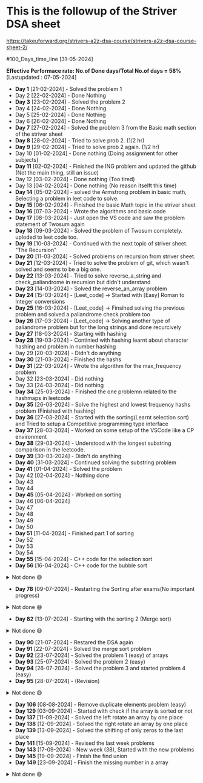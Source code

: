 # This is the followup of the Striver DSA sheet

https://takeuforward.org/strivers-a2z-dsa-course/strivers-a2z-dsa-course-sheet-2/

<!-- Animation of the progress -->
<!-- 1. Start with a journey of a guy from 2021, failed in one month, in 2022 failed in one month, in 2023 (Nov) struggled to do and succeded in 2024 -->

#100_Days_time_line [31-05-2024]

**Effective Performace rate: No.of Done days/Total No.of days = 58%** [Lastupdated : 07-05-2024]

- **Day 1**   [21-02-2024] - Solved the problem 1
- Day 2       [22-02-2024] - Done Nothing
- **Day 3**   [23-02-2024] - Solved the problem 2
- Day 4       [24-02-2024] - Done Nothing
- Day 5       [25-02-2024] - Done Nothing
- Day 6       [26-02-2024] - Done Nothing
- **Day 7**   [27-02-2024] - Solved the problem 3 from the Basic math section of the striver sheet
- **Day 8**   [28-02-2024] - Tried to solve prob 2. (1/2 hr)
- **Day 9**   [29-02-2024] - Tried to solve prob 2 again. (1/2 hr)
- Day 10      [01-02-2024] - Done nothing (Doing assignment for other subjects)
- **Day 11**  [02-02-2024] - Finished the ING problem and updated the github (Not the main thing, still an issue)
- Day 12      [03-02-2024] - Done nothing (Too tired)
- Day 13      [04-02-2024] - Done nothing (No reason itselft this time)
- **Day 14**  [05-02-2024] - solved the Armstrong problem in basic math, Selecting a problem in leet code to solve.
- **Day 15**  [06-02-2024] - Finished the basic Math topic in the striver sheet
- **Day 16**  [07-03-2024] - Wrote the algorithms and basic code 
- **Day 17**  [08-03-2024] - Just open the VS code and saw the problem statement of Twosum again
- **Day 18**  [09-03-2024] - Solved the problem of Twosum completely. uploded to leet code too.
- **Day 19**  [10-03-2024] - Continued with the next topic of striver sheet. "The Recursion"
- **Day 20**  [11-03-2024] - Solved problems on recursion from striver sheet.
- **Day 21**  [12-03-2024] - Tried to solve the problem of git, which wasn't solved and seems to be a big one.
- **Day 22**  [13-03-2024] - Tried to solve reverse_a_string and check_paliandrome in recursion but didn't understand
- **Day 23**  [14-03-2024] - Solved the reverse_an_array problem
- **Day 24**  [15-03-2024] - [Leet_code] -> Started with [Easy] Roman to Integer conversions
- **Day 25**  [16-03-2024] - [Leet_code] -> Finsihed solving the previous problem and solved a paliandrome check problem too
- **Day 26**  [17-03-2024] - [Leet_code] -> Solving another type of paliandrome problem but for the long strings and done recurcively
- **Day 27**  [18-03-2024] - Starting with hashing
- **Day 28**  [19-03-2024] - Continied with hashing learnt about character hashing and problem in number hashing
- Day 29      [20-03-2024] - Didn't do anything
- **Day 30**  [21-03-2024] - Finished the hashs
- **Day 31**  [22-03-2024] - Wrote the algorithm for the max_frequency problem
- Day 32      [23-03-2024] - Did nothing
- Day 33      [24-03-2024] - Did nothing
- **Day 34**  [25-03-2024] - Finished the one problemn related to the hashmaps in leetcode
- **Day 35**  [26-03-2024] - Solve the highest and lowest frequency hashs problem (Finished with hashing)
- **Day 36**  [27-03-2024] - Started with the sorting(Learnt selection sort) and Tried to setup a Competitive programming type interface
- **Day 37**  [28-03-2024] - Worked on some setup of the VSCode like a CP environment
- **Day 38**  [29-03-2024] - Understood with the longest substring comparison in the leetcode.
- **Day 39**  [30-03-2024] - Didn't do anything
- **Day 40**  [31-03-2024] - Continued solving the substring problem
- **Day 41**  [01-04-2024] - Solved the problem
- Day 42      [02-04-2024] - Nothing done
- Day 43    
- Day 44
- **Day 45**  [05-04-2024] - Worked on sorting
- Day 46      [06-04-2024]
- Day 47
- Day 48
- Day 49
- Day 50
- **Day 51**  [11-04-2024] - Finished part 1 of sorting
- Day 52
- Day 53
- Day 54
- **Day 55**  [15-04-2024]  - C++ code for the selection sort
- **Day 56**  [16-04-2024]  - C++ code for the bubble sort
<details>
<summary>Not done 😅</summary>
<ul>
<li> - Day 57 </li>
<li> - Day 58 </li>
<li> - Day 59 </li>
<li> - Day 60 </li>
<li> - Day 61 </li>
<li> - Day 62 </li>
<li> - Day 63 </li>
<li> - Day 64 </li>
<li> - Day 65 </li>
<li> - Day 66 </li>
<li> - Day 67 </li>
<li> - Day 68 </li>
<li> - Day 69 </li>
<li> - Day 70 </li>
<li>- Day - Entire month not done anything and 1st july </li>
<li>- Day 71 </li> 
<li>- Day 72 </li>
<li>- Day 73 </li>
<li>- Day 74 </li>
<li>- Day 75 </li>
<li>- Day 76 </li>
<li>- Day 77 </li>
</ul>
</details>

- **Day 78**  [09-07-2024]  - Restarting the Sorting after exams(No important progress)
<details>
<summary>Not done 😅</summary>
<ul>
<li>Day 79</li>
<li>Day 80</li>
<li>Day 81</li>
</ul>
 </details>

- **Day 82**  [13-07-2024] - Starting with the sorting 2 (Merge sort)

<details>
<summary>Not done 😅</summary>
<ul><li> Day 83 - 90</li> </ul> 
 </details>

- **Day 90**    [21-07-2024] - Restared the DSA again
- **Day 91**    [22-07-2024] - Solved the merge sort problem
- **Day 92**    [23-07-2024] - Solved the problem 1 (easy) of arrays
- **Day 93**    [25-07-2024] - Solved the problem 2 (easy)
- **Day 94**    [26-07-2024] - Solved the problem 3 and started problem 4 (easy)
- **Day 95**    [28-07-2024] - (Revision) 

<details>
<summary>Not done 😅</summary>
<ul>
<li> Day 96</li> 
<li> Day 97</li>
<li> Day 98</li> 
<li> Day 99</li>
<li> Day 100</li>
<li> Day 101</li>
<li> Day 102</li>
<li> Day 103</li>
<li> Day 104</li>
<li> Day 105</li>
</ul>
</details>

- **Day 106**    [08-08-2024] - Remove duplicate elements problem (easy)
- **Day 129**    [03-09-2024] - Started with check if the array is sorted or not 
- **Day 137**    [11-09-2024] - Solved the left rotate an array by one place
- **Day 138**    [12-09-2024] - Solved the right rotate an array by one place
- **Day 139**    [13-09-2024] - Solved the shifting of only zeros to the last place
- **Day 141**    [15-09-2024] - Revised the last week problems
- **Day 143**    [17-09-2024] - New week (38), Started with the new problems
- **Day 145**    [19-09-2024] - Finish the find union
- **Day 149**    [23-09-2024] - Finish the missing number in a array

<details>
<summary>Not done 😅</summary>
<ul>
<li> Day 150 - Day 157 </li>
</ul>






<!-- # Leet code problems solved
1. Problem from arrays [a. Container with water, b. 3Sum, c. Twosum, d. Max_frequency ] -->

<!-- The secret command for my terminal
g++ -o problem_<number>.exe problem_<number>.cpp -->



